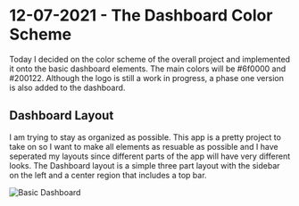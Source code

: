# 12-07-2021 - The Dashboard Color Scheme

Today I decided on the color scheme of the overall project and implemented it onto the basic dashboard elements. The main colors will be #6f0000 and #200122. Although the logo is still a work in progress, a phase one version is also added to the dashboard.

## Dashboard Layout

I am trying to stay as organized as possible. This app is a pretty project to take on so I want to make all elements as resuable as possible and I have seperated my layouts since different parts of the app will have very different looks. The Dashboard layout is a simple three part layout with the sidebar on the left and a center region that includes a top bar.

![Basic Dashboard](screens/color-scheme.png)

